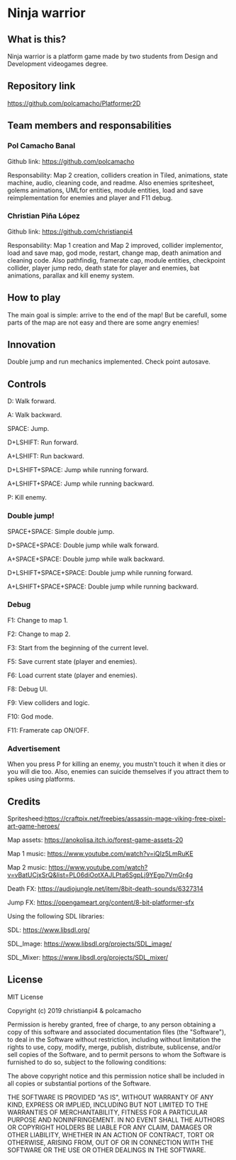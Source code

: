 ﻿# Ninja warrior

## What is this?

Ninja warrior is a platform game made by two students from Design and Development videogames degree. 

## Repository link

https://github.com/polcamacho/Platformer2D

## Team members and responsabilities

### Pol Camacho Banal

Github link: https://github.com/polcamacho

Responsability: Map 2 creation, colliders creation in Tiled, animations, state machine, audio, cleaning code, and readme.
Also enemies spritesheet, golems animations, UMLfor entities, module entities, load and save reimplementation for enemies and player and F11 debug.

### Christian Piña López

Github link: https://github.com/christianpi4

Responsability: Map 1 creation and Map 2 improved, collider implementor, load and save map, god mode, restart, change map, death animation and cleaning code.
Also pathfindig, framerate cap, module entities, checkpoint collider, player jump redo, death state for player and enemies, bat animations, parallax and kill enemy system.

## How to play

The main goal is simple: arrive to the end of the map! But be carefull, some parts of the map are not easy and there are some angry enemies!

## Innovation

Double jump and run mechanics implemented.
Check point autosave.

## Controls

D: Walk forward.

A: Walk backward.

SPACE: Jump.

D+LSHIFT: Run forward.

A+LSHIFT: Run backward.

D+LSHIFT+SPACE: Jump while running forward.

A+LSHIFT+SPACE: Jump while running backward.

P: Kill enemy.

### Double jump!

SPACE+SPACE: Simple double jump.

D+SPACE+SPACE: Double jump while walk forward.

A+SPACE+SPACE: Double jump while walk backward.

D+LSHIFT+SPACE+SPACE: Double jump while running forward.

A+LSHIFT+SPACE+SPACE: Double jump while running backward.

### Debug

F1: Change to map 1.

F2: Change to map 2.

F3: Start from the beginning of the current level.

F5: Save current state (player and enemies).

F6: Load current state (player and enemies).

F8: Debug UI.

F9: View colliders and logic.

F10: God mode.

F11: Framerate cap ON/OFF.

### Advertisement

When you press P for killing an enemy, you mustn't touch it when it dies or you will die too. Also, enemies can suicide themselves if you attract them to spikes using platforms.

## Credits

Spritesheed:https://craftpix.net/freebies/assassin-mage-viking-free-pixel-art-game-heroes/

Map assets: https://anokolisa.itch.io/forest-game-assets-20

Map 1 music: https://www.youtube.com/watch?v=iQIz5LmRuKE

Map 2 music: https://www.youtube.com/watch?v=vBatUCjxSrQ&list=PL06diOotXAJLPta6SgpLj9YEgp7VmGr4g

Death FX: https://audiojungle.net/item/8bit-death-sounds/6327314

Jump FX: https://opengameart.org/content/8-bit-platformer-sfx

Using the following SDL libraries:

SDL: https://www.libsdl.org/

SDL_Image: https://www.libsdl.org/projects/SDL_image/

SDL_Mixer: https://www.libsdl.org/projects/SDL_mixer/

## License

MIT License

Copyright (c) 2019 christianpi4 & polcamacho

Permission is hereby granted, free of charge, to any person obtaining a copy
of this software and associated documentation files (the "Software"), to deal
in the Software without restriction, including without limitation the rights
to use, copy, modify, merge, publish, distribute, sublicense, and/or sell
copies of the Software, and to permit persons to whom the Software is
furnished to do so, subject to the following conditions:

The above copyright notice and this permission notice shall be included in all
copies or substantial portions of the Software.

THE SOFTWARE IS PROVIDED "AS IS", WITHOUT WARRANTY OF ANY KIND, EXPRESS OR
IMPLIED, INCLUDING BUT NOT LIMITED TO THE WARRANTIES OF MERCHANTABILITY,
FITNESS FOR A PARTICULAR PURPOSE AND NONINFRINGEMENT. IN NO EVENT SHALL THE
AUTHORS OR COPYRIGHT HOLDERS BE LIABLE FOR ANY CLAIM, DAMAGES OR OTHER
LIABILITY, WHETHER IN AN ACTION OF CONTRACT, TORT OR OTHERWISE, ARISING FROM,
OUT OF OR IN CONNECTION WITH THE SOFTWARE OR THE USE OR OTHER DEALINGS IN THE
SOFTWARE.
